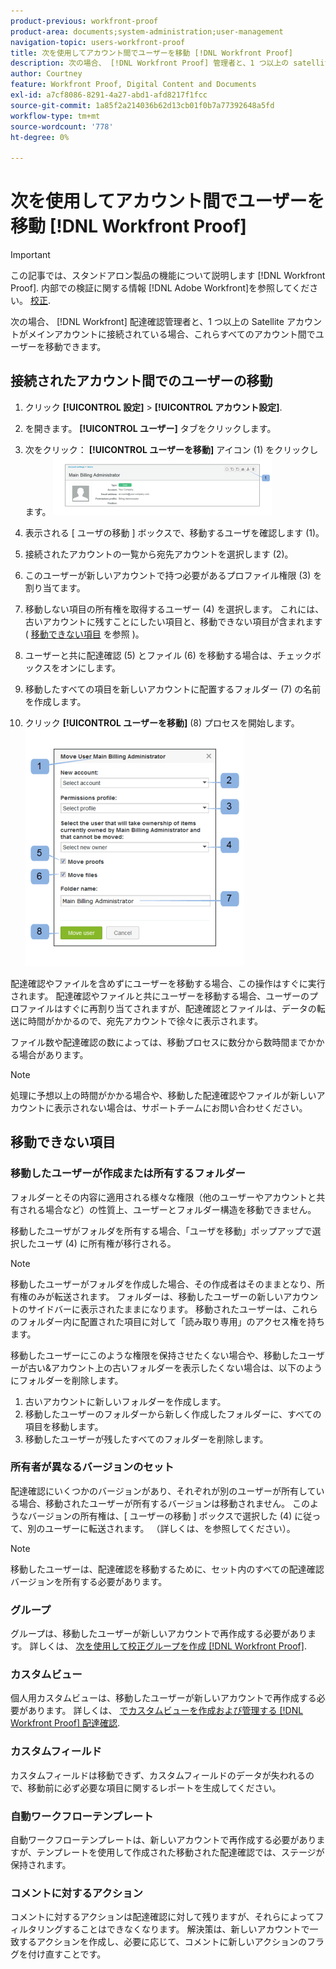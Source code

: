 ```yaml
---
product-previous: workfront-proof
product-area: documents;system-administration;user-management
navigation-topic: users-workfront-proof
title: 次を使用してアカウント間でユーザーを移動 [!DNL Workfront Proof]
description: 次の場合、 [!DNL Workfront Proof] 管理者と、1 つ以上の satellite アカウントがメインアカウントに接続されている場合は、これらすべてのアカウント間でユーザーを移動できます。
author: Courtney
feature: Workfront Proof, Digital Content and Documents
exl-id: a7cf8086-8291-4a27-abd1-afd8217f1fcc
source-git-commit: 1a85f2a214036b62d13cb01f0b7a77392648a5fd
workflow-type: tm+mt
source-wordcount: '778'
ht-degree: 0%

---
```


# 次を使用してアカウント間でユーザーを移動 [!DNL Workfront Proof]

>[!IMPORTANT]
>
>この記事では、スタンドアロン製品の機能について説明します [!DNL Workfront Proof]. 内部での検証に関する情報 [!DNL Adobe Workfront]を参照してください。 [校正](../../../review-and-approve-work/proofing/proofing.md).

次の場合、 [!DNL Workfront] 配達確認管理者と、1 つ以上の Satellite アカウントがメインアカウントに接続されている場合、これらすべてのアカウント間でユーザーを移動できます。

## 接続されたアカウント間でのユーザーの移動

1. クリック **[!UICONTROL 設定]** > **[!UICONTROL アカウント設定]**.

1. を開きます。 **[!UICONTROL ユーザー]** タブをクリックします。
1. 次をクリック： **[!UICONTROL ユーザーを移動]** アイコン (1) をクリックします。 ![Move_user2.png](assets/move-user2-350x95.png)

1. 表示される [ ユーザの移動 ] ボックスで、移動するユーザを確認します (1)。
1. 接続されたアカウントの一覧から宛先アカウントを選択します (2)。
1. このユーザーが新しいアカウントで持つ必要があるプロファイル権限 (3) を割り当てます。
1. 移動しない項目の所有権を取得するユーザー (4) を選択します。
これには、古いアカウントに残すことにしたい項目と、移動できない項目が含まれます ( [移動できない項目](https://support.workfront.com/knowledge/articles/115004087708/en-us?brand_id=662728&amp;return_to=%2Fhc%2Fen-us%2Farticles%2F115004087708#Items-that-can&#39;t-be-moved) を参照 )。

1. ユーザーと共に配達確認 (5) とファイル (6) を移動する場合は、チェックボックスをオンにします。
1. 移動したすべての項目を新しいアカウントに配置するフォルダー (7) の名前を作成します。
1. クリック **[!UICONTROL ユーザーを移動]** (8) プロセスを開始します。
   ![Moving_users_pop-up.png](assets/moving-users-pop-up-350x380.png)

配達確認やファイルを含めずにユーザーを移動する場合、この操作はすぐに実行されます。 配達確認やファイルと共にユーザーを移動する場合、ユーザーのプロファイルはすぐに再割り当てされますが、配達確認とファイルは、データの転送に時間がかかるので、宛先アカウントで徐々に表示されます。

ファイル数や配達確認の数によっては、移動プロセスに数分から数時間までかかる場合があります。

>[!NOTE]
>
>処理に予想以上の時間がかかる場合や、移動した配達確認やファイルが新しいアカウントに表示されない場合は、サポートチームにお問い合わせください。

## 移動できない項目

### 移動したユーザーが作成または所有するフォルダー

フォルダーとその内容に適用される様々な権限（他のユーザーやアカウントと共有される場合など）の性質上、ユーザーとフォルダー構造を移動できません。

移動したユーザがフォルダを所有する場合、「ユーザを移動」ポップアップで選択したユーザ (4) に所有権が移行される。

>[!NOTE]
>
>移動したユーザーがフォルダを作成した場合、その作成者はそのままとなり、所有権のみが転送されます。 フォルダーは、移動したユーザーの新しいアカウントのサイドバーに表示されたままになります。 移動されたユーザーは、これらのフォルダー内に配置された項目に対して「読み取り専用」のアクセス権を持ちます。

移動したユーザーにこのような権限を保持させたくない場合や、移動したユーザーが古い&amp;アカウント上の古いフォルダーを表示したくない場合は、以下のようにフォルダーを削除します。

1. 古いアカウントに新しいフォルダーを作成します。
1. 移動したユーザーのフォルダーから新しく作成したフォルダーに、すべての項目を移動します。
1. 移動したユーザーが残したすべてのフォルダーを削除します。

### 所有者が異なるバージョンのセット

配達確認にいくつかのバージョンがあり、それぞれが別のユーザーが所有している場合、移動されたユーザーが所有するバージョンは移動されません。 このようなバージョンの所有権は、[ ユーザーの移動 ] ボックスで選択した (4) に従って、別のユーザーに転送されます。 （詳しくは、を参照してください）。

>[!NOTE]
>
>移動したユーザーは、配達確認を移動するために、セット内のすべての配達確認バージョンを所有する必要があります。

### グループ

グループは、移動したユーザーが新しいアカウントで再作成する必要があります。 詳しくは、 [次を使用して校正グループを作成 [!DNL Workfront Proof]](../../../workfront-proof/wp-mnguserscontacts/groups/create-proofing-groups.md).

### カスタムビュー

個人用カスタムビューは、移動したユーザーが新しいアカウントで再作成する必要があります。 詳しくは、 [でカスタムビューを作成および管理する [!DNL Workfront Proof] 配達確認](../../../workfront-proof/wp-work-proofsfiles/manage-your-work/create-and-manage-custom-views.md).

### カスタムフィールド

カスタムフィールドは移動できず、カスタムフィールドのデータが失われるので、移動前に必ず必要な項目に関するレポートを生成してください。

### 自動ワークフローテンプレート

自動ワークフローテンプレートは、新しいアカウントで再作成する必要がありますが、テンプレートを使用して作成された移動された配達確認では、ステージが保持されます。

### コメントに対するアクション

コメントに対するアクションは配達確認に対して残りますが、それらによってフィルタリングすることはできなくなります。 解決策は、新しいアカウントで一致するアクションを作成し、必要に応じて、コメントに新しいアクションのフラグを付け直すことです。
